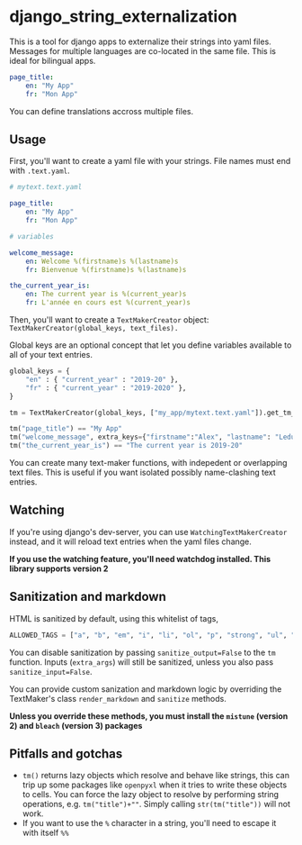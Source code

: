 # django_string_externalization

This is a tool for django apps to externalize their strings into yaml files. Messages for multiple languages are co-located in the same file. This is ideal for bilingual apps. 

```yaml
page_title:
    en: "My App"
    fr: "Mon App"

```

You can define translations accross multiple files.

## Usage

First, you'll want to create a yaml file with your strings. File names must end with `.text.yaml`.


```yaml
# mytext.text.yaml

page_title:
    en: "My App"
    fr: "Mon App"

# variables 

welcome_message:
    en: Welcome %(firstname)s %(lastname)s
    fr: Bienvenue %(firstname)s %(lastname)s

the_current_year_is:
    en: The current year is %(current_year)s
    fr: L'année en cours est %(current_year)s

```

Then, you'll want to create a `TextMakerCreator` object: `TextMakerCreator(global_keys, text_files).`

Global keys are an optional concept that let you define variables available to all of your text entries. 

```python
global_keys = {
    "en" : { "current_year" : "2019-20" },
    "fr" : { "current_year" : "2019-2020" },
}

tm = TextMakerCreator(global_keys, ["my_app/mytext.text.yaml"]).get_tm_func()

tm("page_title") == "My App"
tm("welcome_message", extra_keys={"firstname":"Alex", "lastname": "Leduc"}) == "Welcome Alex Leduc"
tm("the_current_year_is") == "The current year is 2019-20"

```

You can create many text-maker functions, with indepedent or overlapping text files. This is useful if you want isolated possibly name-clashing text entries. 


## Watching 

If you're using django's dev-server, you can use `WatchingTextMakerCreator` instead, and it will reload text entries when the yaml files change. 

**If you use the watching feature, you'll need watchdog installed. This library supports version 2**


## Sanitization and markdown

HTML is sanitized by default, using this whitelist of tags,

```python
ALLOWED_TAGS = ["a", "b", "em", "i", "li", "ol", "p", "strong", "ul", "br", "div"]
```

You can disable sanitization by passing `sanitize_output=False` to the `tm` function. Inputs (`extra_args`) will still be sanitized, unless you also pass `sanitize_input=False`.

You can provide custom sanization and markdown logic by overriding the TextMaker's class `render_markdown` and `sanitize` methods. 

**Unless you override these methods, you must install the `mistune` (version 2) and `bleach` (version 3) packages**

## Pitfalls and gotchas

- `tm()` returns lazy objects which resolve and behave like strings, this can trip up some packages like `openpyxl` when it tries to write these objects to cells. You can force the lazy object to resolve by performing string operations, e.g. `tm("title")+""`. Simply calling `str(tm("title"))` will not work.
- If you want to use the `%` character in a string, you'll need to escape it with itself `%%`